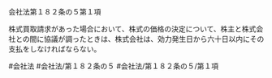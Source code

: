 会社法第１８２条の５第１項

株式買取請求があった場合において、株式の価格の決定について、株主と株式会社との間に協議が調ったときは、株式会社は、効力発生日から六十日以内にその支払をしなければならない。

#会社法
#会社法/第１８２条の５
#会社法/第１８２条の５/第１項
